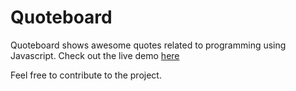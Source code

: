 # Quoteboard
 Quoteboard shows awesome quotes related to programming using Javascript. Check out the live demo <a href="https://riteshkumarmalviya.github.io/Quoteboard/">here</a> 
 
 Feel free to contribute to the project.
